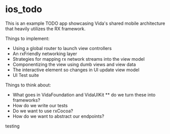 # ios_todo
This is an example TODO app showcasing Vida's shared mobile architecture that heavily utilizes the RX framework.

Things to implement:
 * Using a global router to launch view controllers
 * An rxFriendly networking layer
 * Strategies for mapping rx network streams into the view model
 * Componentizing the view using dumb views and view data
 * The interactive element so changes in UI update view model
 * UI Test suite

Things to think about:
 * What goes in VidaFoundation and VidaUIKit
 	** do we turn these into frameworks?
 * How do we write our tests
 * Do we want to use rxCocoa?
 * How do we want to abstract our endpoints?

testing